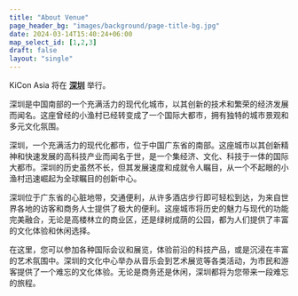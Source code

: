 ```yaml
---
title: "About Venue"
page_header_bg: "images/background/page-title-bg.jpg"
date: 2024-03-14T15:40:24+06:00
map_select_id: [1,2,3]
draft: false
layout: "single"
---
```



KiCon Asia 将在 **[深圳](https://baike.baidu.com/item/%E6%B7%B1%E5%9C%B3%E5%B8%82/11044365?fr=ge_ala)** 举行。

深圳是中国南部的一个充满活力的现代化城市，以其创新的技术和繁荣的经济发展而闻名。这座曾经的小渔村已经转变成了一个国际大都市，拥有独特的城市景观和多元文化氛围。

深圳，一个充满活力的现代化都市，位于中国广东省的南部。这座城市以其创新精神和快速发展的高科技产业而闻名于世，是一个集经济、文化、科技于一体的国际大都市。深圳的历史虽然不长，但其发展速度和成就令人瞩目，从一个不起眼的小渔村迅速崛起为全球瞩目的创新中心。

深圳位于广东省的心脏地带，交通便利，从许多酒店步行即可轻松到达，为来自世界各地的访客和商务人士提供了极大的便利。这座城市将历史的魅力与现代的功能完美融合，无论是高楼林立的商业区，还是绿树成荫的公园，都为人们提供了丰富的文化体验和休闲选择。

在这里，您可以参加各种国际会议和展览，体验前沿的科技产品，或是沉浸在丰富的艺术氛围中。深圳的文化中心举办从音乐会到艺术展览等各类活动，为市民和游客提供了一个难忘的文化体验。无论是商务还是休闲，深圳都将为您带来一段难忘的旅程。
